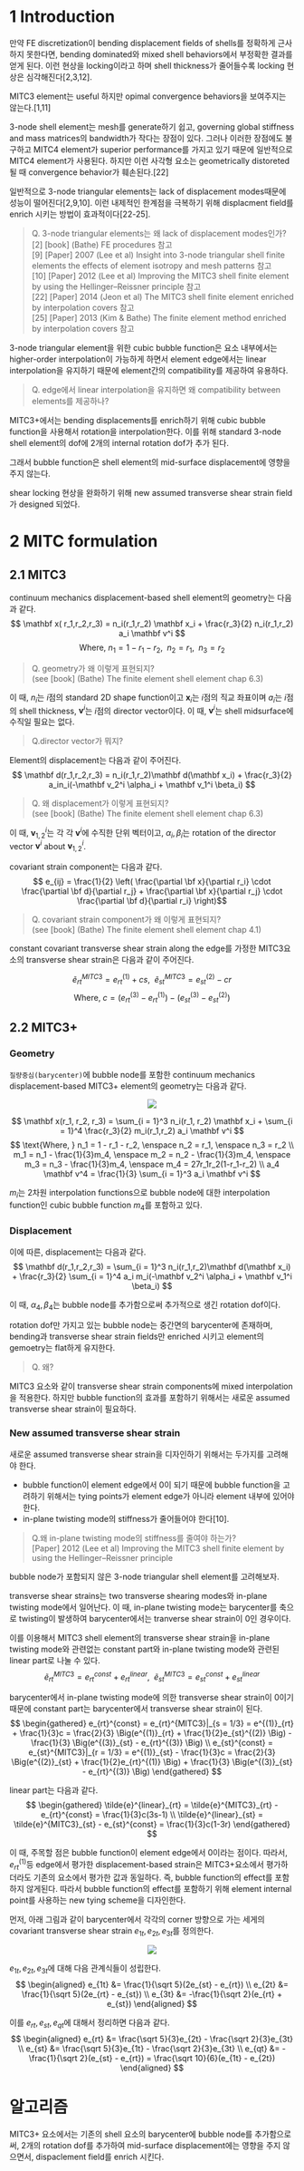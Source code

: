 # 1 Introduction
만약 FE discretization이 bending displacement fields of shells를 정확하게 근사하지 못한다면, bending dominated와 mixed shell behaviors에서 부정확한 결과를 얻게 된다. 이런 현상을 locking이라고 하며 shell thickness가 줄어들수록 locking 현상은 심각해진다[2,3,12].

MITC3 element는 useful 하지만 opimal convergence behaviors을 보여주지는 않는다.[1,11]

3-node shell element는 mesh를 generate하기 쉽고, governing global stiffness and mass matrices의 bandwidth가 작다는 장점이 있다. 그러나 이러한 장점에도 불구하고 MITC4 element가 superior performance를 가지고 있기 때문에 일반적으로 MITC4 element가 사용된다. 하지만 이런 사각형 요소는 geometrically distoreted 될 때 convergence behavior가 훼손된다.[22]

일반적으로 3-node triangular elements는 lack of displacement modes때문에 성능이 떨어진다[2,9,10]. 이런 내제적인 한계점을 극복하기 위해 displacment field를 enrich 시키는 방법이 효과적이다[22-25]. 
> Q. 3-node triangular elements는 왜 lack of displacement modes인가?  
> [2] [book] (Bathe) FE procedures 참고  
> [9] [Paper] 2007 (Lee et al) Insight into 3-node triangular shell finite elements the effects of element isotropy and mesh patterns 참고  
> [10] [Paper] 2012 (Lee et al) Improving the MITC3 shell finite element by using the Hellinger–Reissner principle 참고  
> [22] [Paper] 2014 (Jeon et al) The MITC3 shell finite element enriched by interpolation covers 참고  
> [25] [Paper] 2013 (Kim & Bathe) The finite element method enriched by interpolation covers 참고  

3-node triangular element을 위한 cubic bubble function은 요소 내부에서는 higher-order interpolation이 가능하게 하면서 element edge에서는 linear interpolation을 유지하기 때문에 element간의 compatibility를 제공하여 유용하다.
> Q. edge에서 linear interpolation을 유지하면 왜 compatibility between elements를 제공하나?  

MITC3+에서는 bending displacements를 enrich하기 위해 cubic bubble function을 사용해서 rotation을 interpolation한다. 이를 위해 standard 3-node shell element의 dof에 2개의 internal rotation dof가 추가 된다.

그래서 bubble function은 shell element의 mid-surface displacement에 영향을 주지 않는다.

shear locking 현상을 완화하기 위해 new assumed transverse shear strain field가 designed 되었다.

# 2 MITC formulation

## 2.1 MITC3
continuum mechanics displacement-based shell element의 geometry는 다음과 같다.
$$ \mathbf x( r_1,r_2,r_3) = n_i(r_1,r_2) \mathbf x_i + \frac{r_3}{2} n_i(r_1,r_2) a_i \mathbf v^i $$
$$ \text{Where, } n_1 = 1 - r_1 - r_2, \enspace n_2 = r_1, \enspace n_3 = r_2 $$

> Q. geometry가 왜 이렇게 표현되지?  
> (see [book] (Bathe) The finite element shell element chap 6.3)

이 때, $n_i$는 $i$점의 standard 2D shape function이고 $\mathbf x_i$는 $i$점의 직교 좌표이며 $a_i$는 $i$점의 shell thickness, $\mathbf v^i$는 $i$점의 director vector이다. 이 때, $\mathbf v^i$는 shell midsurface에 수직일 필요는 없다.
> Q.director vector가 뭐지?

Element의 displacement는 다음과 같이 주어진다.
$$ \mathbf d(r_1,r_2,r_3) = n_i(r_1,r_2)\mathbf d(\mathbf x_i) + \frac{r_3}{2} a_in_i(-\mathbf v_2^i \alpha_i + \mathbf v_1^i \beta_i) $$
> Q. 왜 displacement가 이렇게 표현되지?  
> (see [book] (Bathe) The finite element shell element chap 6.3)

이 때, $\mathbf v^i_{1,2}$는 각 각 $\mathbf v^i$에 수직한 단위 벡터이고, $\alpha_i, \beta_i$는 rotation of the director vector $\mathbf v^i$ about $\mathbf v^i_{1,2}$.

covariant strain component는 다음과 같다.
$$ e_{ij} = \frac{1}{2} \left( \frac{\partial \bf x}{\partial r_i} \cdot \frac{\partial \bf d}{\partial r_j} + \frac{\partial \bf x}{\partial r_j} \cdot \frac{\partial \bf d}{\partial r_i} \right)$$ 
> Q. covariant strain component가 왜 이렇게 표현되지?  
> (see [book] (Bathe) The finite element shell element chap 4.1)

constant covariant transverse shear strain along the edge를 가정한 MITC3요소의 transverse shear strain은 다음과 같이 주어진다.

$$ \tilde{e}^{MITC3}_{rt} = e_{rt}^{(1)} + cs, \enspace \tilde{e}^{MITC3}_{st} = e_{st}^{(2)} - cr $$
$$ \text{Where, } c = (e^{(3)}_{rt} - e^{(1)}_{rt}) - (e^{(3)}_{st} - e^{(2)}_{st}) $$

## 2.2 MITC3+

### Geometry
`질량중심(barycenter)`에 bubble node를 포함한 continuum mechanics displacement-based MITC3+ element의 geometry는 다음과 같다.
<p align = "center">
<img src = "./image/2014 (Lee et al)_1.png">
</p>

$$ \mathbf x(r_1, r_2, r_3) = \sum_{i = 1}^3 n_i(r_1, r_2) \mathbf x_i + \sum_{i = 1}^4 \frac{r_3}{2} m_i(r_1,r_2) a_i \mathbf v^i $$
$$ \text{Where, } n_1 = 1 - r_1 - r_2, \enspace n_2 = r_1, \enspace n_3 = r_2 \\ m_1 = n_1 - \frac{1}{3}m_4, \enspace m_2 = n_2 - \frac{1}{3}m_4, \enspace m_3 = n_3 - \frac{1}{3}m_4, \enspace m_4 = 27r_1r_2(1-r_1-r_2) \\ a_4 \mathbf v^4 = \frac{1}{3} \sum_{i = 1}^3 a_i \mathbf v^i $$

$m_i$는 2차원 interpolation functions으로 bubble node에 대한 interpolation function인 cubic bubble function $m_4$를 포함하고 있다.

### Displacement
이에 따른, displacement는 다음과 같다.
$$ \mathbf d(r_1,r_2,r_3) = \sum_{i = 1}^3 n_i(r_1,r_2)\mathbf d(\mathbf x_i) + \frac{r_3}{2} \sum_{i = 1}^4 a_i m_i(-\mathbf v_2^i \alpha_i + \mathbf v_1^i \beta_i) $$

이 때, $\alpha_4,\beta_4$는 bubble node를 추가함으로써 추가적으로 생긴 rotation dof이다.

rotation dof만 가지고 있는 bubble node는 중간면의 barycenter에 존재하며, bending과 transverse shear strain fields만 enriched 시키고 element의 gemoetry는 flat하게 유지한다.
> Q. 왜?

MITC3 요소와 같이 transverse shear strain components에 mixed interpolation을 적용한다. 하지만 bubble function의 효과를 포함하기 위해서는 새로운 assumed transverse shear strain이 필요하다.

### New assumed transverse shear strain
새로운 assumed transverse shear strain을 디자인하기 위해서는 두가지를 고려해야 한다.
* bubble function이 element edge에서 0이 되기 때문에 bubble function을 고려하기 위해서는 tying points가 element edge가 아니라 element 내부에 있어야 한다.
* in-plane twisting mode의 stiffness가 줄어들어야 한다[10].
> Q.왜 in-plane twisting mode의 stiffness를 줄여야 하는가?  
> [Paper] 2012 (Lee et al) Improving the MITC3 shell finite element by using the Hellinger–Reissner principle

bubble node가 포함되지 않은 3-node triangular shell element를 고려해보자. 

transverse shear strains는 two transverse shearing modes와 in-plane twisting mode에서 일어난다. 이 때, in-plane twisting mode는 barycenter를 축으로 twisting이 발생하여 barycenter에서는 tranverse shear strain이 0인 경우이다.

이를 이용해서 MITC3 shell element의 transverse shear strain을 in-plane twisting mode와 관련없는 constant part와 in-plane twisting mode와 관련된 linear part로 나눌 수 있다.
$$ \tilde{e}^{MITC3}_{rt} = e_{rt}^{const} + e_{rt}^{linear}, \enspace \tilde{e}^{MITC3}_{st} = e_{st}^{const} + e_{st}^{linear} $$

barycenter에서 in-plane twisting mode에 의한 transverse shear strain이 0이기 때문에 constant part는 barycenter에서 transverse shear strain이 된다.
$$ \begin{gathered} e_{rt}^{const} = e_{rt}^{MITC3}|_{s = 1/3} = e^{(1)}_{rt} + \frac{1}{3}c = \frac{2}{3} \Big(e^{(1)}_{rt} + \frac{1}{2}e_{st}^{(2)} \Big) - \frac{1}{3} \Big(e^{(3)}_{st} - e_{rt}^{(3)} \Big) \\ e_{st}^{const} = e_{st}^{MITC3}|_{r = 1/3} = e^{(1)}_{st} - \frac{1}{3}c =  \frac{2}{3} \Big(e^{(2)}_{st} + \frac{1}{2}e_{rt}^{(1)} \Big) + \frac{1}{3} \Big(e^{(3)}_{st} - e_{rt}^{(3)} \Big) \end{gathered} $$

linear part는 다음과 같다.
$$ \begin{gathered} \tilde{e}^{linear}_{rt} = \tilde{e}^{MITC3}_{rt} - e_{rt}^{const} = \frac{1}{3}c(3s-1) \\ \tilde{e}^{linear}_{st} = \tilde{e}^{MITC3}_{st} - e_{st}^{const} = \frac{1}{3}c(1-3r) \end{gathered} $$

이 때, 주목할 점은 bubble function이 element edge에서 0이라는 점이다. 따라서, $e_{rt}^{(1)}$등 edge에서 평가한 displacement-based strain은 MITC3+요소에서 평가하더라도 기존의 요소에서 평가한 값과 동일하다. 즉, bubble function의 effect를 포함하지 않게된다. 따라서 bubble function의 effect를 포함하기 위해 element internal point를 사용하는 new tying scheme을 디자인한다.

먼저, 아래 그림과 같이 barycenter에서 각각의 corner 방향으로 가는 세게의 covariant transverse shear strain $e_{1t},e_{2t},e_{3t}$를 정의한다.
<p align = "center">
<img src = "./image/2014 (Lee et al)_2.png">
</p>

$e_{1t},e_{2t},e_{3t}$에 대해 다음 관계식들이 성립한다.
$$ \begin{aligned} e_{1t} &= \frac{1}{\sqrt 5}(2e_{st} - e_{rt}) \\ e_{2t} &= \frac{1}{\sqrt 5}(2e_{rt} - e_{st}) \\ e_{3t} &= -\frac{1}{\sqrt 2}(e_{rt} + e_{st}) \end{aligned} $$

이를 $e_{rt},e_{st},e_{qt}$에 대해서 정리하면 다음과 같다.
$$ \begin{aligned} e_{rt} &= \frac{\sqrt 5}{3}e_{2t} - \frac{\sqrt 2}{3}e_{3t} \\ e_{st} &= \frac{\sqrt 5}{3}e_{1t} - \frac{\sqrt 2}{3}e_{3t} \\ e_{qt} &= -\frac{1}{\sqrt 2}(e_{st} - e_{rt}) = \frac{\sqrt 10}{6}(e_{1t} - e_{2t}) \end{aligned} $$

# 알고리즘
MITC3+ 요소에서는 기존의 shell 요소의 barycenter에 bubble node를 추가함으로써, 2개의 rotation dof를 추가하여 mid-surface displacement에는 영향을 주지 않으면서, dispaclement field를 enrich 시킨다.





